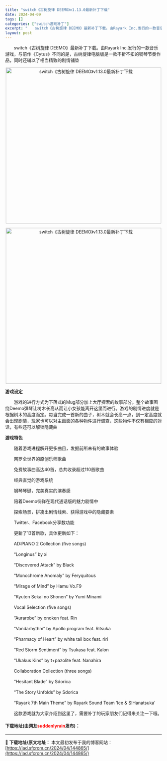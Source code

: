 ```yaml
---
title: "switch《古树旋律 DEEMO》v1.13.0最新补丁下载"
date: 2024-04-09
tags: []
categories: ["switch游戏补丁"]
excerpt: "　　switch《古树旋律 DEEMO》最新补丁下载。由Rayark Inc.发行的一款音乐游戏，与前作《Cytus》不同的是，古树旋律电脑版是一款不折不扣的钢琴节奏作品，同时还辅以了相当精致的剧情铺垫 游戏设定 　　游戏的进行方式为下落式的Mug部分加上大厅探索的故事部分。整个故事围绕Deemo弹&hellip;"
layout: post
---
```


 <p>　　switch《古树旋律 DEEMO》最新补丁下载。由Rayark Inc.发行的一款音乐游戏，与前作《Cytus》不同的是，古树旋律电脑版是一款不折不扣的钢琴节奏作品，同时还辅以了相当精致的剧情铺垫</p> <p align="center"><img align="" border="0" src="https://lad.sfcrom.cn/wp-content/uploads/2024/04/20240409_66153c6e1fab2.webp" width="500" alt="switch《古树旋律 DEEMO》v1.13.0最新补丁下载" /></p> <p align="center"><img align="" border="0" src="https://lad.sfcrom.cn/wp-content/uploads/2024/04/20240409_66153c6e766f4.webp" width="500" alt="switch《古树旋律 DEEMO》v1.13.0最新补丁下载" /></p> <p><strong>游戏设定</strong></p> <p>　　游戏的进行方式为下落式的Mug部分加上大厅探索的故事部分。整个故事围绕Deemo弹琴让树木长高从而让小女孩能离开这里而进行。游戏的剧情进度就是根据树木的高度而定。每当完成一首新的曲子，树木就会长高一点，到一定高度就会出现剧情，玩家也可以对主画面的各种物件进行调查，这些物件不仅有相应的对话，有些还可以解锁隐藏曲</p> <p><strong>游戏特色</strong></p> <p>　　随着游戏进程解开更多曲目，发掘前所未有的故事体验</p> <p>　　网罗全世界的原创乐师歌曲</p> <p>　　免费故事曲高达40首，总共收录超过110首歌曲</p> <p>　　经典直觉的游戏系统</p> <p>　　钢琴琴键，完美真实的演奏感</p> <p>　　陪着Deemo徜徉在现代通话版的魅力剧情中</p> <p>　　探索场景，拼凑出剧情线索、获得游戏中的隐藏要素</p> <p>　　Twitter、Facebook分享数功能</p> <p>　　更新了13首新歌，具体更新如下：</p> <p>　　AD:PIANO 2 Collection (five songs)</p> <p>　　&ldquo;Longinus&rdquo; by xi</p> <p>　　&ldquo;Discovered Attack&rdquo; by Black</p> <p>　　&ldquo;Monochrome Anomaly&rdquo; by Feryquitous</p> <p>　　&ldquo;Mirage of Mind&rdquo; by Hamu Vo.F9</p> <p>　　&ldquo;Kyuten Sekai no Shonen&rdquo; by Yumi Minami</p> <p>　　Vocal Selection (five songs)</p> <p>　　&ldquo;Aurarobe&rdquo; by onoken feat. Rin</p> <p>　　&ldquo;Vandarhythm&rdquo; by Apollo program feat. Ritsuka</p> <p>　　&ldquo;Pharmacy of Heart&rdquo; by white tail box feat. riri</p> <p>　　&ldquo;Red Storm Sentiment&rdquo; by Tsukasa feat. Kalon</p> <p>　　&ldquo;Ukakus Kins&rdquo; by t+pazolite feat. Nanahira</p> <p>　　Collaboration Collection (three songs)</p> <p>　　&ldquo;Hesitant Blade&rdquo; by Sdorica</p> <p>　　&ldquo;The Story Unfolds&rdquo; by Sdorica</p> <p>　　&ldquo;Rayark 7th Main Theme&rdquo; by Rayark Sound Team &lsquo;Ice &amp; SIHanatsuka&rsquo;</p> <p>　　这款游戏就为大家介绍到这里了，需要补丁的玩家朋友们记得来关注一下哦。</p> <p><h4>下载地址(由网友<font color="red">suddenlyrain</font>发布)：</h4></p> 

---
📖 **下载地址/原文地址：** 本文最初发布于我的博客网站：[https://lad.sfcrom.cn/2024/04/144865/](https://lad.sfcrom.cn/2024/04/144865/)
